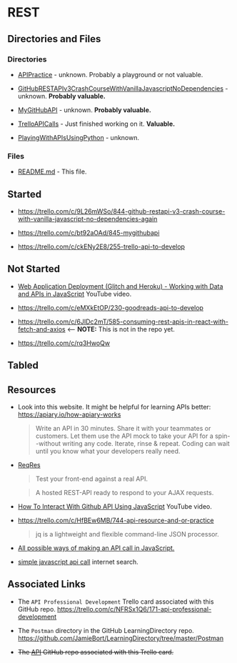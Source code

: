 # REST

## Directories and Files

### Directories
* [APIPractice]() - unknown. Probably a playground or not valuable.

* [GitHubRESTAPIv3CrashCourseWithVanillaJavascriptNoDependencies]() - unknown. **Probably valuable.**

* [MyGitHubAPI]() - unknown. **Probably valuable.**

* [TrelloAPICalls]() - Just finished working on it.  **Valuable.**

* [PlayingWithAPIsUsingPython]() - unknown.

### Files
* [README.md]() - This file.


## Started
* https://trello.com/c/9L26mWSo/844-github-restapi-v3-crash-course-with-vanilla-javascript-no-dependencies-again

* https://trello.com/c/bt92aOAd/845-mygithubapi

* https://trello.com/c/ckENy2E8/255-trello-api-to-develop

## Not Started
* [Web Application Deployment (Glitch and Heroku) - Working with Data and APIs in JavaScript](https://www.youtube.com/watch?v=Rz886HkV1j4) YouTube video.

* https://trello.com/c/eMXkEtOP/230-goodreads-api-to-develop

* https://trello.com/c/6JIDc2mT/585-consuming-rest-apis-in-react-with-fetch-and-axios <-- **NOTE:** This is not in the repo yet.

* https://trello.com/c/rq3HwoQw

## Tabled

## Resources

* Look into this website. It might be helpful for learning APIs better: https://apiary.io/how-apiary-works
    > Write an API in 30 minutes. Share it with your teammates or customers. Let them use the API mock to take your API for a spin--without writing any code. Iterate, rinse & repeat. Coding can wait until you know what your developers really need.

* [ReqRes](https://reqres.in/)
    >Test your front-end against a real API.

    >A hosted REST-API ready to respond to your AJAX requests.

* [How To Interact With Github API Using JavaScript](https://www.youtube.com/watch?v=PPLorPKmHBA) YouTube video.

* https://trello.com/c/HfBEw6MB/744-api-resource-and-or-practice
    >jq is a lightweight and flexible command-line JSON processor.

* [All possible ways of making an API call in JavaScript.](https://levelup.gitconnected.com/all-possible-ways-of-making-an-api-call-in-plain-javascript-c0dee3c11b8b)

* [simple javascript api call](https://www.google.com/search?q=simple+javascript+api+call&oq=simple+javascript+api+call&aqs=chrome..69i57.4772j0j7&sourceid=chrome&ie=UTF-8) internet search.

## Associated Links

* The `API Professional Development` Trello card associated with this GitHub repo.
https://trello.com/c/NFRSx1Q6/171-api-professional-development

* The `Postman` directory in the GitHub LearningDirectory repo.
https://github.com/JamieBort/LearningDirectory/tree/master/Postman

* ~~The [API](https://github.com/JamieBort/LearningDirectory/tree/master/API) GitHub repo associated with this Trello card.~~